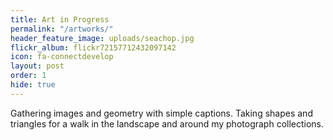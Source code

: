 ```yaml
---
title: Art in Progress
permalink: "/artworks/"
header_feature_image: uploads/seachop.jpg
flickr_album: flickr72157712432097142
icon: fa-connectdevelop
layout: post
order: 1
hide: true
---
```


Gathering images and geometry with simple captions. Taking shapes and triangles for a walk in the landscape and around my photograph collections.
